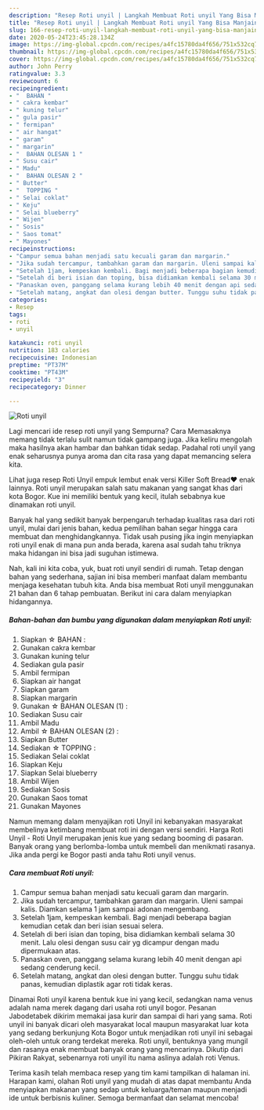 ```yaml
---
description: "Resep Roti unyil | Langkah Membuat Roti unyil Yang Bisa Manjain Lidah"
title: "Resep Roti unyil | Langkah Membuat Roti unyil Yang Bisa Manjain Lidah"
slug: 166-resep-roti-unyil-langkah-membuat-roti-unyil-yang-bisa-manjain-lidah
date: 2020-05-24T23:45:28.134Z
image: https://img-global.cpcdn.com/recipes/a4fc15780da4f656/751x532cq70/roti-unyil-foto-resep-utama.jpg
thumbnail: https://img-global.cpcdn.com/recipes/a4fc15780da4f656/751x532cq70/roti-unyil-foto-resep-utama.jpg
cover: https://img-global.cpcdn.com/recipes/a4fc15780da4f656/751x532cq70/roti-unyil-foto-resep-utama.jpg
author: John Perry
ratingvalue: 3.3
reviewcount: 6
recipeingredient:
- "  BAHAN "
- " cakra kembar"
- " kuning telur"
- " gula pasir"
- " fermipan"
- " air hangat"
- " garam"
- " margarin"
- "  BAHAN OLESAN 1 "
- " Susu cair"
- " Madu"
- "  BAHAN OLESAN 2 "
- " Butter"
- "  TOPPING "
- " Selai coklat"
- " Keju"
- " Selai blueberry"
- " Wijen"
- " Sosis"
- " Saos tomat"
- " Mayones"
recipeinstructions:
- "Campur semua bahan menjadi satu kecuali garam dan margarin."
- "Jika sudah tercampur, tambahkan garam dan margarin. Uleni sampai kalis. Diamkan selama 1 jam sampai adonan mengembang."
- "Setelah 1jam, kempeskan kembali. Bagi menjadi beberapa bagian kemudian cetak dan beri isian sesuai selera."
- "Setelah di beri isian dan toping, bisa didiamkan kembali selama 30 menit. Lalu olesi dengan susu cair yg dicampur dengan madu dipermukaan atas."
- "Panaskan oven, panggang selama kurang lebih 40 menit dengan api sedang cenderung kecil."
- "Setelah matang, angkat dan olesi dengan butter. Tunggu suhu tidak panas, kemudian diplastik agar roti tidak keras."
categories:
- Resep
tags:
- roti
- unyil

katakunci: roti unyil 
nutrition: 183 calories
recipecuisine: Indonesian
preptime: "PT37M"
cooktime: "PT43M"
recipeyield: "3"
recipecategory: Dinner

---
```



![Roti unyil](https://img-global.cpcdn.com/recipes/a4fc15780da4f656/751x532cq70/roti-unyil-foto-resep-utama.jpg)

Lagi mencari ide resep roti unyil yang Sempurna? Cara Memasaknya memang tidak terlalu sulit namun tidak gampang juga. Jika keliru mengolah maka hasilnya akan hambar dan bahkan tidak sedap. Padahal roti unyil yang enak seharusnya punya aroma dan cita rasa yang dapat memancing selera kita.

Lihat juga resep Roti Unyil empuk lembut enak versi Killer Soft Bread❤️ enak lainnya. Roti unyil merupakan salah satu makanan yang sangat khas dari kota Bogor. Kue ini memiliki bentuk yang kecil, itulah sebabnya kue dinamakan roti unyil.

Banyak hal yang sedikit banyak berpengaruh terhadap kualitas rasa dari roti unyil, mulai dari jenis bahan, kedua pemilihan bahan segar hingga cara membuat dan menghidangkannya. Tidak usah pusing jika ingin menyiapkan roti unyil enak di mana pun anda berada, karena asal sudah tahu triknya maka hidangan ini bisa jadi suguhan istimewa.


Nah, kali ini kita coba, yuk, buat roti unyil sendiri di rumah. Tetap dengan bahan yang sederhana, sajian ini bisa memberi manfaat dalam membantu menjaga kesehatan tubuh kita. Anda bisa membuat Roti unyil menggunakan 21 bahan dan 6 tahap pembuatan. Berikut ini cara dalam menyiapkan hidangannya.

<!--inarticleads1-->

##### Bahan-bahan dan bumbu yang digunakan dalam menyiapkan Roti unyil:

1. Siapkan  ☆ BAHAN :
1. Gunakan  cakra kembar
1. Gunakan  kuning telur
1. Sediakan  gula pasir
1. Ambil  fermipan
1. Siapkan  air hangat
1. Siapkan  garam
1. Siapkan  margarin
1. Gunakan  ☆ BAHAN OLESAN (1) :
1. Sediakan  Susu cair
1. Ambil  Madu
1. Ambil  ☆ BAHAN OLESAN (2) :
1. Siapkan  Butter
1. Sediakan  ☆ TOPPING :
1. Sediakan  Selai coklat
1. Siapkan  Keju
1. Siapkan  Selai blueberry
1. Ambil  Wijen
1. Sediakan  Sosis
1. Gunakan  Saos tomat
1. Gunakan  Mayones


Namun memang dalam menyajikan roti Unyil ini kebanyakan masyarakat membelinya ketimbang membuat roti ini dengan versi sendiri. Harga Roti Unyil - Roti Unyil merupakan jenis kue yang sedang booming di pasaran. Banyak orang yang berlomba-lomba untuk membeli dan menikmati rasanya. Jika anda pergi ke Bogor pasti anda tahu Roti unyil venus. 

<!--inarticleads2-->

##### Cara membuat Roti unyil:

1. Campur semua bahan menjadi satu kecuali garam dan margarin.
1. Jika sudah tercampur, tambahkan garam dan margarin. Uleni sampai kalis. Diamkan selama 1 jam sampai adonan mengembang.
1. Setelah 1jam, kempeskan kembali. Bagi menjadi beberapa bagian kemudian cetak dan beri isian sesuai selera.
1. Setelah di beri isian dan toping, bisa didiamkan kembali selama 30 menit. Lalu olesi dengan susu cair yg dicampur dengan madu dipermukaan atas.
1. Panaskan oven, panggang selama kurang lebih 40 menit dengan api sedang cenderung kecil.
1. Setelah matang, angkat dan olesi dengan butter. Tunggu suhu tidak panas, kemudian diplastik agar roti tidak keras.


Dinamai Roti unyil karena bentuk kue ini yang kecil, sedangkan nama venus adalah nama merek dagang dari usaha roti unyil bogor. Pesanan Jabodetabek dikirim memakai jasa kurir dan sampai di hari yang sama. Roti unyil ini banyak dicari oleh masyarakat local maupun masyarakat luar kota yang sedang berkunjung Kota Bogor untuk menjadikan roti unyil ini sebagai oleh-oleh untuk orang terdekat mereka. Roti unyil, bentuknya yang mungil dan rasanya enak membuat banyak orang yang mencarinya. Dikutip dari Pikiran Rakyat, sebenarnya roti unyil itu nama aslinya adalah roti Venus. 

Terima kasih telah membaca resep yang tim kami tampilkan di halaman ini. Harapan kami, olahan Roti unyil yang mudah di atas dapat membantu Anda menyiapkan makanan yang sedap untuk keluarga/teman maupun menjadi ide untuk berbisnis kuliner. Semoga bermanfaat dan selamat mencoba!
